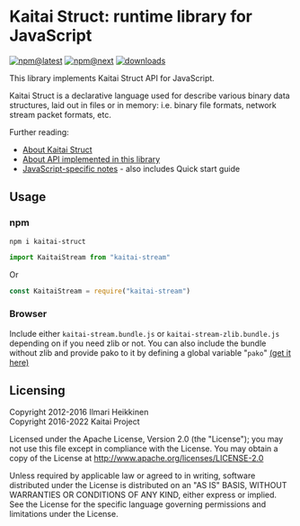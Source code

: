 # Kaitai Struct: runtime library for JavaScript

[![npm@latest](https://img.shields.io/npm/v/kaitai-struct/latest)](https://www.npmjs.com/package/kaitai-struct/v/latest)
[![npm@next](https://img.shields.io/npm/v/kaitai-struct/next)](https://www.npmjs.com/package/kaitai-struct/v/next)
[![downloads](https://img.shields.io/npm/dw/kaitai-struct)](https://www.npmtrends.com/kaitai-struct)

This library implements Kaitai Struct API for JavaScript.

Kaitai Struct is a declarative language used for describe various binary
data structures, laid out in files or in memory: i.e. binary file
formats, network stream packet formats, etc.

Further reading:

- [About Kaitai Struct](http://kaitai.io/)
- [About API implemented in this library](http://doc.kaitai.io/stream_api.html)
- [JavaScript-specific notes](http://doc.kaitai.io/lang_javascript.html) - also includes Quick start guide

## Usage

### npm

```shell
npm i kaitai-struct
```

```ts
import KaitaiStream from "kaitai-stream"
```

Or

```js
const KaitaiStream = require("kaitai-stream")
```

### Browser

Include either `kaitai-stream.bundle.js` or `kaitai-stream-zlib.bundle.js`
depending on if you need zlib or not. You can also include the bundle
without zlib and provide pako to it by defining a global variable
"`pako`" [(get it here)](https://www.npmjs.com/package/pako)

## Licensing

Copyright 2012-2016 Ilmari Heikkinen\
Copyright 2016-2022 Kaitai Project

Licensed under the Apache License, Version 2.0 (the "License");
you may not use this file except in compliance with the License.
You may obtain a copy of the License at http://www.apache.org/licenses/LICENSE-2.0

Unless required by applicable law or agreed to in writing, software
distributed under the License is distributed on an "AS IS" BASIS,
WITHOUT WARRANTIES OR CONDITIONS OF ANY KIND, either express or implied.
See the License for the specific language governing permissions and
limitations under the License.
